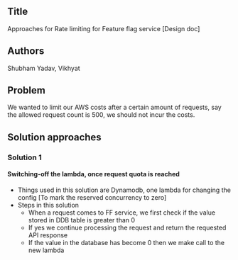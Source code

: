## Title
Approaches for Rate limiting for Feature flag service [Design doc]
## Authors
Shubham Yadav, Vikhyat
## Problem 
We wanted to limit our AWS costs after a certain amount of requests, say the allowed request count is 500, we should not incur the costs. 
## Solution approaches
### Solution 1
#### Switching-off the lambda, once request quota is reached
- Things used in this solution are Dynamodb, one lambda for changing the config [To mark the reserved concurrency to zero]
- Steps in this solution
  - When a request comes to FF service, we first check if the value stored in DDB table is greater than 0
  - If yes we continue processing the request and return the requested API response
  - If the value in the database has become 0 then we make call to the new lambda    
